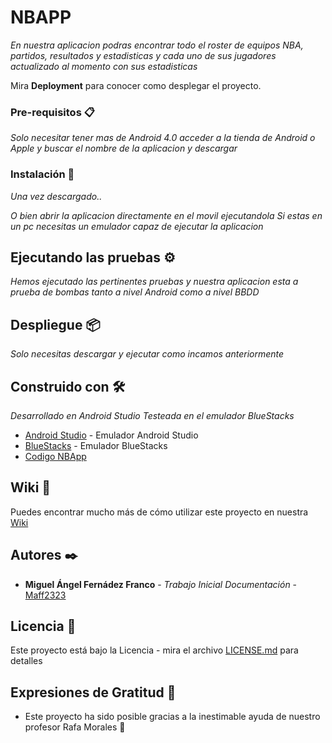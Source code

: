 # NBAPP

_En nuestra aplicacion podras encontrar todo el roster de equipos NBA, partidos, resultados y estadisticas y cada uno de sus jugadores actualizado al momento con sus estadisticas_


Mira **Deployment** para conocer como desplegar el proyecto.


### Pre-requisitos 📋

_Solo necesitar tener mas de Android 4.0 acceder a la tienda de Android o Apple y buscar el nombre de la aplicacion y descargar_


### Instalación 🔧

_Una vez descargado.._

_O bien abrir la aplicacion directamente en el movil ejecutandola_
_Si estas en un pc necesitas un emulador capaz de ejecutar la aplicacion_

## Ejecutando las pruebas ⚙️

_Hemos ejecutado las pertinentes pruebas y nuestra aplicacion esta a prueba de bombas tanto a nivel Android como a nivel BBDD_


## Despliegue 📦

_Solo necesitas descargar y ejecutar como incamos anteriormente_

## Construido con 🛠️

_Desarrollado en Android Studio_
_Testeada en el emulador BlueStacks_

* [Android Studio](https://https://developer.android.com/studio?hl=es-419/) - Emulador Android Studio
* [BlueStacks](http://https://www.bluestacks.com/es/index.html) - Emulador BlueStacks
* [Codigo NBApp](https://github.com/Maff2323/NBAPP) 

## Wiki 📖

Puedes encontrar mucho más de cómo utilizar este proyecto en nuestra [Wiki](https://github.com/Maff2323/NBAPP/wiki)


## Autores ✒️

* **Miguel Ángel Fernádez Franco** - *Trabajo Inicial* *Documentación* - [Maff2323](https://github.com/Maff2323)

## Licencia 📄

Este proyecto está bajo la Licencia - mira el archivo [LICENSE.md](LICENSE.md) para detalles

## Expresiones de Gratitud 🎁

* Este proyecto ha sido posible gracias a la inestimable ayuda de nuestro profesor Rafa Morales 📢
